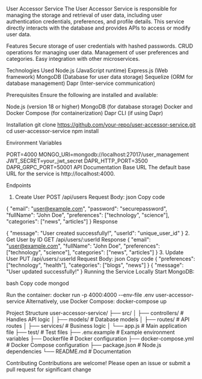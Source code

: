 User Accessor Service
The User Accessor Service is responsible for managing the storage and retrieval of user data, including user authentication credentials, preferences, and profile details. This service directly interacts with the database and provides APIs to access or modify user data.

Features
Secure storage of user credentials with hashed passwords.
CRUD operations for managing user data.
Management of user preferences and categories.
Easy integration with other microservices.


Technologies Used
Node.js (JavaScript runtime)
Express.js (Web framework)
MongoDB (Database for user data storage)
Sequelize (ORM for database management)
Dapr (Inter-service communication)

Prerequisites
Ensure the following are installed and available:

Node.js (version 18 or higher)
MongoDB (for database storage)
Docker and Docker Compose (for containerization)
Dapr CLI (if using Dapr)

Installation
git clone https://github.com/your-repo/user-accessor-service.git
cd user-accessor-service
npm install

Environment Variables

PORT=4000
MONGO_URI=mongodb://localhost:27017/user_management
JWT_SECRET=your_jwt_secret
DAPR_HTTP_PORT=3500
DAPR_GRPC_PORT=50001
API Documentation
Base URL
The default base URL for the service is http://localhost:4000.

Endpoints
1. Create User
POST /api/users
Request Body:
json
Copy code

{
  "email": "user@example.com",
  "password": "securepassword",
  "fullName": "John Doe",
  "preferences": ["technology", "science"],
  "categories": ["news", "articles"]
}
Response

{
  "message": "User created successfully!",
  "userId": "unique_user_id"
}
2. Get User by ID
GET /api/users/:userId
Response
{
  "email": "user@example.com",
  "fullName": "John Doe",
  "preferences": ["technology", "science"],
  "categories": ["news", "articles"]
}
3. Update User
PUT /api/users/:userId
Request Body:
json
Copy code
{
  "preferences": ["technology", "health"],
  "categories": ["blogs", "news"]
}
{
  "message": "User updated successfully!"
}
Running the Service
Locally
Start MongoDB:

bash
Copy code
mongod

Run the container:
docker run -p 4000:4000 --env-file .env user-accessor-service
Alternatively, use Docker Compose:
docker-compose up

Project Structure
user-accessor-service/
├── src/
│   ├── controllers/       # Handles API logic
│   ├── models/            # Database models
│   ├── routes/            # API routes
│   ├── services/          # Business logic
│   └── app.js             # Main application file
├── test/                  # Test files
├── .env.example           # Example environment variables
├── Dockerfile             # Docker configuration
├── docker-compose.yml     # Docker Compose configuration
├── package.json           # Node.js dependencies
└── README.md              # Documentation

Contributing
Contributions are welcome! Please open an issue or submit a pull request for significant change